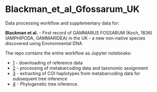 # Blackman_et_al_Gfossarum_UK

Data processing workflow and supplementary data for: 

__Blackman et al.__ - First record of GAMMARUS FOSSARUM (Koch, 1836) (AMPHIPODA, GAMMARIDEA) in the UK - a new non-native species discovered using Environmental DNA

The repo contains the entire workflow as Jupyter notebooks:
 - [1](https://github.com/HullUni-bioinformatics/Blackman_et_al_Gfossarum_UK/blob/master/1-download_reference/prepare_reference.ipynb) - downloading of reference data
 - [2](https://github.com/HullUni-bioinformatics/Blackman_et_al_Gfossarum_UK/blob/master/2-metaBEAT/clip-trim-30_merge_forw-only_c0.97m3_blast_min0.85_GLOBAL-latest/run_metaBEAT.ipynb) - processing of metabarcoding data and taxonomic assignment
 - [3](https://github.com/HullUni-bioinformatics/Blackman_et_al_Gfossarum_UK/tree/master/3-extract_haplotypes) - extracting of COI haplotypes from metabarcoding data for subsequent tree inference
 - [4](https://github.com/HullUni-bioinformatics/Blackman_et_al_Gfossarum_UK/tree/master/4-infer_phylogeny/Gammarus_phylogeny.ipynb) - Phylogenetic tree inference.


